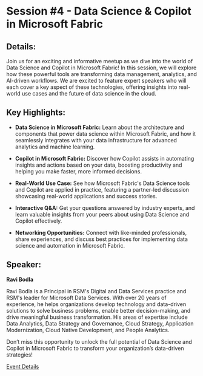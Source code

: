 # Session #4 - Data Science & Copilot in Microsoft Fabric

## Details:
Join us for an exciting and informative meetup as we dive into the world of Data Science and Copilot in Microsoft Fabric! In this session, we will explore how these powerful tools are transforming data management, analytics, and AI-driven workflows.
We are excited to feature expert speakers who will each cover a key aspect of these technologies, offering insights into real-world use cases and the future of data science in the cloud.

## Key Highlights:

- **Data Science in Microsoft Fabric:** Learn about the architecture and components that power data science within Microsoft Fabric, and how it seamlessly integrates with your data infrastructure for advanced analytics and machine learning.

- **Copilot in Microsoft Fabric:** Discover how Copilot assists in automating insights and actions based on your data, boosting productivity and helping you make faster, more informed decisions.

- **Real-World Use Case:** See how Microsoft Fabric's Data Science tools and Copilot are applied in practice, featuring a partner-led discussion showcasing real-world applications and success stories.

- **Interactive Q&A:** Get your questions answered by industry experts, and learn valuable insights from your peers about using Data Science and Copilot effectively.

- **Networking Opportunities:** Connect with like-minded professionals, share experiences, and discuss best practices for implementing data science and automation in Microsoft Fabric.

## Speaker:
**Ravi Bodla**

Ravi Bodla is a Principal in RSM's Digital and Data Services practice and RSM's leader for Microsoft Data Services. With over 20 years of experience, he helps organizations develop technology and data-driven solutions to solve business problems, enable better decision-making, and drive meaningful business transformation. His areas of expertise include Data Analytics, Data Strategy and Governance, Cloud Strategy, Application Modernization, Cloud Native Development, and People Analytics.

Don’t miss this opportunity to unlock the full potential of Data Science and Copilot in Microsoft Fabric to transform your organization’s data-driven strategies!

[Event Details](https://www.meetup.com/orange-county-microsoft-fabric-project-meetup-group/events/305599947/?eventOrigin=group_events_list)
